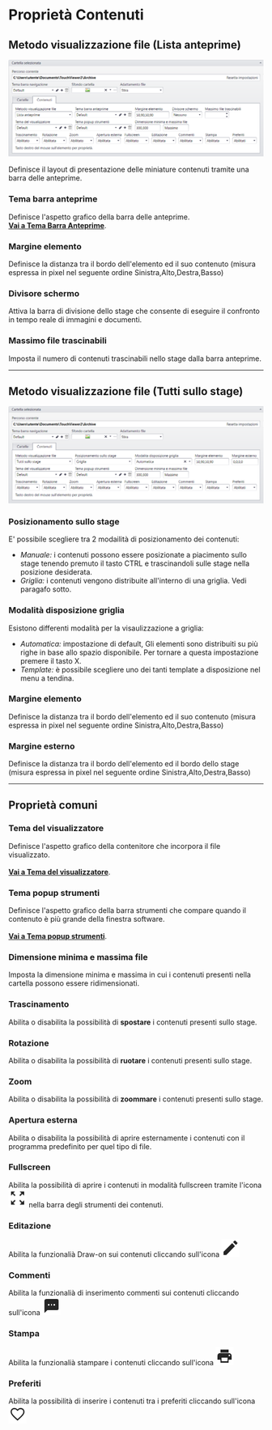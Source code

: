 # Proprietà Contenuti

## Metodo visualizzazione file (Lista anteprime)
![](/img/content_properties_1.png)

Definisce il layout di presentazione delle miniature contenuti tramite una barra delle anteprime.

### Tema barra anteprime
Definisce l'aspetto grafico della barra delle anteprime.
<br>[__Vai a Tema Barra Anteprime__](/it/media-manager/themes/theme-previewbar.md).

### Margine elemento
Definisce la distanza tra il bordo dell'elemento  ed il suo contenuto (misura espressa in pixel nel seguente ordine Sinistra,Alto,Destra,Basso)

### Divisore schermo
Attiva la barra di divisione dello stage che consente di eseguire il confronto in tempo reale di immagini e documenti.

### Massimo file trascinabili
Imposta il numero di contenuti trascinabili nello stage dalla barra anteprime.

---
## Metodo visualizzazione file (Tutti sullo stage)
![](/img/content_properties_2.png)

### Posizionamento sullo stage
E' possibile scegliere tra 2 modailità di posizionamento dei contenuti:

- _Manuale:_ i contenuti possono essere posizionate a piacimento sullo stage tenendo premuto il tasto CTRL e trascinandoli sulle stage nella posizione desiderata.
- _Griglia:_ i contenuti vengono distribuite all'interno di una griglia. Vedi paragafo sotto.

### Modalità disposizione griglia
Esistono differenti modalità per la visaulizzazione a griglia:

- _Automatica:_ impostazione di default, Gli elementi sono distribuiti su più righe in base allo spazio disponibile. Per tornare a questa impostazione premere il tasto X.
- _Template:_ è possibile scegliere uno dei tanti template a disposizione nel menu a tendina.

### Margine elemento
Definisce la distanza tra il bordo dell'elemento ed il suo contenuto (misura espressa in pixel nel seguente ordine Sinistra,Alto,Destra,Basso)

### Margine esterno
Definisce la distanza tra il bordo dell'elemento ed il bordo dello stage (misura espressa in pixel nel seguente ordine Sinistra,Alto,Destra,Basso)

---
## Proprietà comuni

### Tema del visualizzatore
Definisce l'aspetto grafico della contenitore che incorpora il file visualizzato.<br>
<br>[__Vai a Tema del visualizzatore__](/it/media-manager/themes/theme-viewer.md).

### Tema popup strumenti
Definisce l'aspetto grafico della barra strumenti che compare quando il contenuto è più grande della finestra software.<br>
<br>[__Vai a Tema popup strumenti__](/it/media-manager/themes/theme-toolspopup.md).

### Dimensione minima e massima file
Imposta la dimensione minima e massima in cui i contenuti presenti nella cartella possono essere ridimensionati.<br>

### Trascinamento
Abilita o disabilita la possibilità di __spostare__ i contenuti presenti sullo stage.<br>

### Rotazione
Abilita o disabilita la possibilità di __ruotare__ i contenuti presenti sullo stage.<br>

### Zoom
Abilita o disabilita la possibilità di __zoommare__ i contenuti presenti sullo stage.<br>

### Apertura esterna
Abilita o disabilita la possibilità di aprire esternamente i contenuti con il programma predefinito per quel tipo di file.<br>

### Fullscreen
Abilita la possibilità di aprire i contenuti in modalità fullscreen tramite l'icona ![](/img/icon_fullscreen.png) nella barra degli strumenti dei contenuti.<br>

### Editazione
Abilita la funzionalià Draw-on sui contenuti cliccando sull'icona ![](/img/icon_editazione.png)

### Commenti
Abilita la funzionalià di inserimento commenti sui contenuti cliccando sull'icona ![](/img/icon_commenti.png)

### Stampa
Abilita la funzionalià stampare i contenuti cliccando sull'icona ![](/img/icon_stamp.png)

### Preferiti
Abilita la possibilità di inserire i contenuti tra i preferiti cliccando sull'icona ![](/img/icon_preferiti.png)
